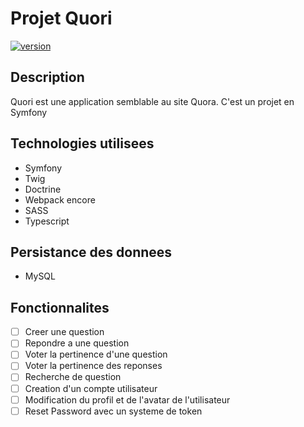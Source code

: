 # Projet Quori

[![version](https://img.shields.io/badge/version-1.0.0-yellow.svg)](https://semver.org)

## Description
Quori est une application semblable au site Quora.
C'est un projet en Symfony

## Technologies utilisees
* Symfony
* Twig
* Doctrine
* Webpack encore
* SASS
* Typescript

## Persistance des donnees
- MySQL

## Fonctionnalites
- [ ] Creer une question
- [ ] Repondre a une question
- [ ] Voter la pertinence d'une question
- [ ] Voter la pertinence des reponses
- [ ] Recherche de question
- [ ] Creation d'un compte utilisateur
- [ ] Modification du profil et de l'avatar de l'utilisateur
- [ ] Reset Password avec un systeme de token